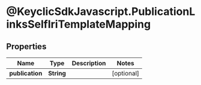 # @KeyclicSdkJavascript.PublicationLinksSelfIriTemplateMapping

## Properties
Name | Type | Description | Notes
------------ | ------------- | ------------- | -------------
**publication** | **String** |  | [optional] 


